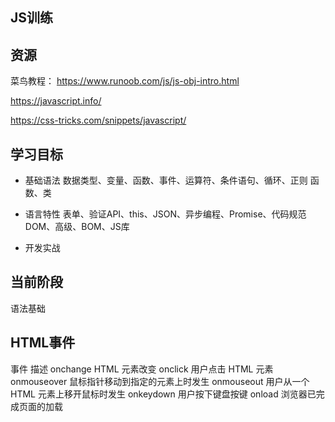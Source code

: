 ## JS训练

## 资源
菜鸟教程：
https://www.runoob.com/js/js-obj-intro.html

https://javascript.info/

https://css-tricks.com/snippets/javascript/
## 学习目标
* 基础语法
数据类型、变量、函数、事件、运算符、条件语句、循环、正则
函数、类

* 语言特性
表单、验证API、this、JSON、异步编程、Promise、代码规范
DOM、高级、BOM、JS库

* 开发实战
 
## 当前阶段
语法基础
## HTML事件
事件	    描述
onchange	HTML 元素改变
onclick	    用户点击 HTML 元素
onmouseover	鼠标指针移动到指定的元素上时发生
onmouseout	用户从一个 HTML 元素上移开鼠标时发生
onkeydown	用户按下键盘按键
onload	    浏览器已完成页面的加载

